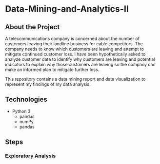 # Data-Mining-and-Analytics-II
## About the Project
A telecommunications company is concerned about the number of customers leaving their landline business for cable competitors. The company needs to know which customers are leaving and attempt to mitigate continued customer loss. I have been hypothetically asked to analyze customer data to identify why customers are leaving and potential indicators to explain why those customers are leaving so the company can make an informed plan to mitigate further loss.

This repository contains a data mining report and data visualization to represent my findings of my data analysis.
## Technologies
- Python 3
  - pandas
  - numPy
  - pandas
## Steps
### Exploratory Analysis
